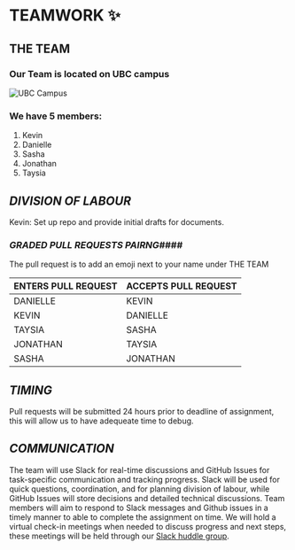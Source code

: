 # **TEAMWORK** :sparkles:

## THE TEAM ##

### Our Team is located on UBC campus ###

![UBC Campus](https://visit.ubc.ca/wp-content/uploads/2019/09/UBC_mainmall1_1940x1216.jpg)

### We have 5 members: ###
1. Kevin
2. Danielle
3. Sasha
4. Jonathan
5. Taysia

## _DIVISION OF LABOUR_
Kevin: Set up repo and provide initial drafts for documents. 

### _GRADED PULL REQUESTS PAIRNG_####
The pull request is to add an emoji next to your name under THE TEAM 

ENTERS PULL REQUEST | ACCEPTS PULL REQUEST 
--------------------|---------------------
DANIELLE | KEVIN
KEVIN | DANIELLE
TAYSIA | SASHA
JONATHAN | TAYSIA
SASHA | JONATHAN

## _TIMING_
Pull requests will be submitted 24 hours prior to deadline of assignment, this will allow us to have adequeate time to debug. 

## _COMMUNICATION_
The team will use Slack for real-time discussions and GitHub Issues for task-specific communication and tracking progress. 
Slack will be used for quick questions, coordination, and for planning division of labour, while GitHub Issues will store decisions and detailed technical discussions. 
Team members will aim to respond to Slack messages and Github issues in a timely manner to able to complete the assignment on time. 
We will hold a virtual check-in meetings when needed to discuss progress and next steps, these meetings will be held through our [Slack huddle group](https://app.slack.com/huddle/T09A488KAUT/C09EX911AEQ). 
